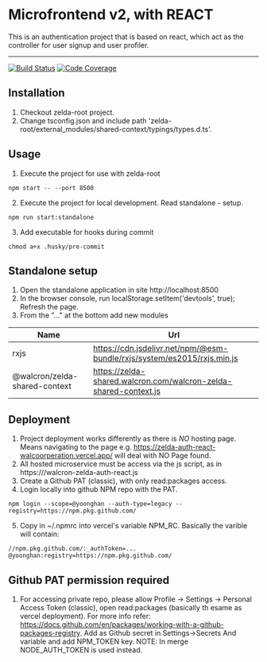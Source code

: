 # Microfrontend v2, with REACT

This is an authentication project that is based on react, which act as the controller for user signup and user profiler.

---

[![Build Status][build-badge]][build]
[![Code Coverage][coverage-badge]][coverage]

## Installation

1. Checkout zelda-root project.
2. Change tsconfig.json and include path 'zelda-root/external_modules/shared-context/typings/types.d.ts'.

## Usage

1. Execute the project for use with zelda-root

```
npm start -- --port 8500
```

2. Execute the project for local development. Read standalone - setup.

```
npm run start:standalone
```

3. Add executable for hooks during commit

```
chmod a+x .husky/pre-commit
```

## Standalone setup

1. Open the standalone application in site http://localhost:8500
2. In the browser console, run localStorage.setItem('devtools', true); Refresh the page.
3. From the "..." at the bottom add new modules

| Name                          | Url                                                                     |
| ----------------------------- | ----------------------------------------------------------------------- |
| rxjs                          | https://cdn.jsdelivr.net/npm/@esm-bundle/rxjs/system/es2015/rxjs.min.js |
| @walcron/zelda-shared-context | https://zelda-shared.walcron.com/walcron-zelda-shared-context.js        |

## Deployment

1. Project deployment works differently as there is _NO_ hosting page. Means navigating to the page e.g. https://zelda-auth-react-walcoorperation.vercel.app/ will deal with NO Page found.
2. All hosted microservice must be access via the js script, as in https://<host>/walcron-zelda-auth-react.js
3. Create a Github PAT (classic), with only read:packages access.
4. Login locally into github NPM repo with the PAT.

`npm login --scope=@yoonghan --auth-type=legacy --registry=https://npm.pkg.github.com/`

5. Copy in ~/.npmrc into vercel's variable NPM_RC. Basically the varible will contain:

```
//npm.pkg.github.com/:_authToken=...
@yoonghan:registry=https://npm.pkg.github.com/
```

## Github PAT permission required

1. For accessing private repo, please allow Profile -> Settings -> Personal Access Token (classic), open read:packages (basically th esame as vercel deployment). For more info refer: https://docs.github.com/en/packages/working-with-a-github-packages-registry. Add as Github secret in Settings->Secrets And variable and add NPM_TOKEN key. NOTE: In merge NODE_AUTH_TOKEN is used instead.

[build-badge]: https://img.shields.io/github/actions/workflow/status/yoonghan/zelda-auth-react/pull-request.yml
[build]: https://github.com/yoonghan/zelda-auth-react/actions?query=workflow
[coverage-badge]: https://img.shields.io/codecov/c/github/yoonghan/zelda-auth-react.svg?style=flat-square
[coverage]: https://codecov.io/gh/yoonghan/zelda-auth-react
